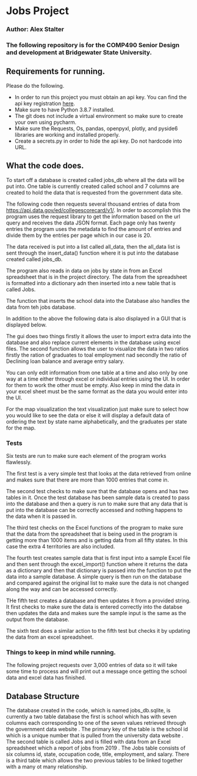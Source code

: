 # Jobs Project
### Author: Alex Stalter
### The following repository is for the COMP490 Senior Design and development at Bridgewater State University.

## Requirements for running.

Please do the following.

- In order to run this project you must obtain an api key. You can find the api key registration [here](https://api.data.gov/signup/).
- Make sure to have Python 3.8.7 installed.
- The git does not include a virtual environment so make sure to create your own using pycharm.   
- Make sure the Requests, Os, pandas, openpyxl, plotly, and pyside6 libraries are working and installed properly.
- Create a secrets.py in order to hide the api key. Do not hardcode into URL.

## What the code does.

To start off a database is created called jobs_db where all the data will be put into. One table is currently created 
called school and 7 columns are created to hold the data that is requested from the government data site.

The following code then requests several thousand entries of data from https://api.data.gov/ed/collegescorecard/v1/. In order 
to accomplish this the program uses the request library to get the information based on the url query and receives the data
JSON format. Each page only has twenty entries the program uses the metadata to find the amount of entries and divide
them by the entries per page which in our case is 20. 

The data received is put into a list called all_data, then the all_data list is sent through the insert_data() function
where it is put into the database created called jobs_db. 

The program also reads in data on jobs by state in from an Excel spreadsheet that is in the project directory. The data 
from the spreadsheet is formatted into a dictionary adn then inserted into a new table that is called Jobs.

The function that inserts the school data into the Database also handles the data from teh jobs database.

In addition to the above the following data is also displayed in a GUI that is displayed below.

The gui does two things firstly it allows the user to import extra data into the database and also replace current
elements in the database using excel files. The second function allows the user to visualize the data in two ratios
firstly the ration of graduates to toal employment nad secondly the ratio of Declining loan balance and average entry
salary.

You can only edit information from one table at a time and also only by one way at a time either through excel
or individual entries using the UI. In order for them to work the other must be empty. Also keep in mind
the data in your excel sheet must be the same format as the data you would enter into the UI.

For the map visualization the text visualization just make sure to select how you would like to see the data or else it 
will display a default data of ordering the text by state name alphabetically, and the graduates per state for the map.

### Tests

Six tests are run to make sure each element of the program works flawlessly.

The first test is a very simple test that looks at the data retrieved from online and makes sure that there are more
than 1000 entries that come in.

The second test checks to make sure that the database opens and has two tables in it. Once the test database has been
sample data is created to pass into the database and then a query is run to make sure that any data that is put into the 
database can be correctly accessed and nothing happens to the data when it is passed in. 

The third test checks on the Excel functions of the program to make sure that the data from the spreadsheet that is
being used in the program is getting more than 1000 items and is getting data from all fifty states. In this case the
extra 4 territories are also included.

The fourth test creates sample data that is first input into a sample Excel file and then sent through the excel_import()
function where it returns the data as a dictionary and then that dictionary is passed into the function to put the data 
into a sample database. A simple query is then run on the database and compared against the original list to make sure
the data is not changed along the way and can be accessed correctly.

THe fifth test creates a database and then updates it from a provided string. It first checks to make sure the data is 
entered correctly into the databse then updates the data and makes sure the sample input is the same as the output from
the database.

The sixth test does a similar action to the fifth test but checks it by updating the data from an excel spreadsheet.

### Things to keep in mind while running.

The following project requests over 3,000 entries of data so it will take some time to process and will print out
a message once getting the school data and excel data has finished.

## Database Structure

The database created in the code, which is named jobs_db.sqlite, is currently a two table database the first is school 
which has with seven columns each corresponding to one of the seven values retrieved through the government data website
. The primary key of the table is the school id which is a unique number that is pulled from the university data website
. The second table is called Jobs and is filled with data from an Excel spreadsheet which a report of jobs from 2019
. The Jobs table consists of six columns id, state, occupation code, title, employment, and salary. There is a third 
table which allows the two previous tables to be linked together with a many ot many relationship.
